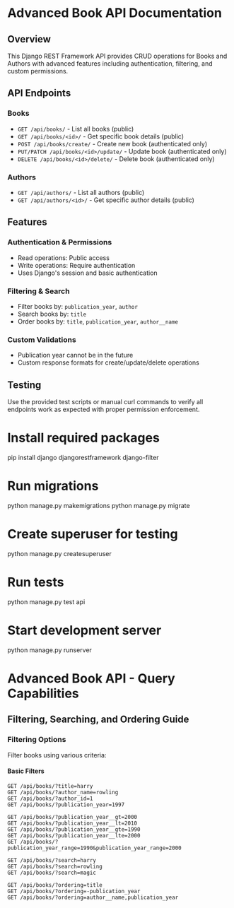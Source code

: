 # Advanced Book API Documentation

## Overview
This Django REST Framework API provides CRUD operations for Books and Authors with advanced features including authentication, filtering, and custom permissions.

## API Endpoints

### Books
- `GET /api/books/` - List all books (public)
- `GET /api/books/<id>/` - Get specific book details (public)
- `POST /api/books/create/` - Create new book (authenticated only)
- `PUT/PATCH /api/books/<id>/update/` - Update book (authenticated only)
- `DELETE /api/books/<id>/delete/` - Delete book (authenticated only)

### Authors
- `GET /api/authors/` - List all authors (public)
- `GET /api/authors/<id>/` - Get specific author details (public)

## Features

### Authentication & Permissions
- Read operations: Public access
- Write operations: Require authentication
- Uses Django's session and basic authentication

### Filtering & Search
- Filter books by: `publication_year`, `author`
- Search books by: `title`
- Order books by: `title`, `publication_year`, `author__name`

### Custom Validations
- Publication year cannot be in the future
- Custom response formats for create/update/delete operations

## Testing
Use the provided test scripts or manual curl commands to verify all endpoints work as expected with proper permission enforcement.
# Install required packages
pip install django djangorestframework django-filter

# Run migrations
python manage.py makemigrations
python manage.py migrate

# Create superuser for testing
python manage.py createsuperuser

# Run tests
python manage.py test api

# Start development server
python manage.py runserver

# Advanced Book API - Query Capabilities

## Filtering, Searching, and Ordering Guide

### Filtering Options

Filter books using various criteria:

#### Basic Filters
```http
GET /api/books/?title=harry
GET /api/books/?author_name=rowling
GET /api/books/?author_id=1
GET /api/books/?publication_year=1997

GET /api/books/?publication_year__gt=2000
GET /api/books/?publication_year__lt=2010
GET /api/books/?publication_year__gte=1990
GET /api/books/?publication_year__lte=2000
GET /api/books/?publication_year_range=1990&publication_year_range=2000

GET /api/books/?search=harry
GET /api/books/?search=rowling
GET /api/books/?search=magic

GET /api/books/?ordering=title
GET /api/books/?ordering=-publication_year
GET /api/books/?ordering=author__name,publication_year